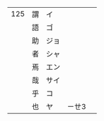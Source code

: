 |     |     |      |       |     |
| --- | --- | ---- | ----- | --- |
| 125 | 謂  | イ   |       |     |
|     | 語  | ゴ   |       |     |
|     | 助  | ジョ |       |     |
|     | 者  | シャ |       |     |
|     | 焉  | エン |       |     |
|     | 哉  | サイ |       |     |
|     | 乎  | コ   |       |     |
|     | 也  | ヤ   | ㄧㄝ3 |     |
